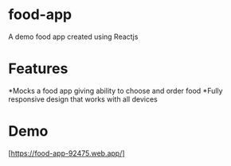 # food-app
A demo food app created using Reactjs

# Features
*Mocks a food app giving ability to choose and order food
*Fully responsive design that works with all devices

# Demo
[https://food-app-92475.web.app/]
